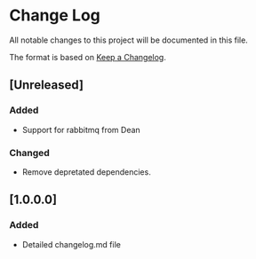 # Change Log
All notable changes to this project will be documented in this file.

The format is based on [Keep a Changelog](http://keepachangelog.com/).

## [Unreleased]
### Added
- Support for rabbitmq from Dean

### Changed
- Remove depretated dependencies.


## [1.0.0.0]
### Added
 - Detailed changelog.md file